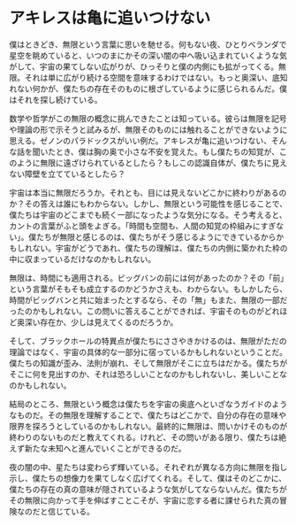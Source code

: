 # アキレスは亀に追いつけない

僕はときどき、無限という言葉に思いを馳せる。何もない夜、ひとりベランダで星空を眺めていると、いつのまにかその深い闇の中へ吸い込まれていくような気がして、宇宙の果てしない広がりが、ひっそりと僕の内側にも拡がってくる。無限。それは単に広がり続ける空間を意味するわけではない。もっと奥深い、底知れない何かが、僕たちの存在そのものに根ざしているように感じられるんだ。僕はそれを探し続けている。

数学や哲学がこの無限の概念に挑んできたことは知っている。彼らは無限を記号や理論の形で示そうと試みるが、無限そのものには触れることができないように思える。ゼノンのパラドックスがいい例だ。アキレスが亀に追いつけない、そんな話を聞いたとき、僕は胸の奥で小さな不安を覚えた。もし僕たちの知覚が、このように無限に遠ざけられているとしたら？もしこの認識自体が、僕たちに見えない障壁を立てているとしたら？

宇宙は本当に無限だろうか。それとも、目には見えないどこかに終わりがあるのか？その答えは誰にもわからない。しかし、無限という可能性を感じることで、僕たちは宇宙のどこまでも続く一部になったような気分になる。そう考えると、カントの言葉がふと頭をよぎる。「時間も空間も、人間の知覚の枠組みにすぎない」。僕たちが無限と感じるのは、僕たちがそう感じるようにできているからかもしれない。宇宙がどうであれ、僕たちの理解は、僕たちの内側に築かれた枠の中に収まっているだけなのかもしれない。

無限は、時間にも適用される。ビッグバンの前には何があったのか？その「前」という言葉がそもそも成立するのかどうかさえも、わからない。もしかしたら、時間がビッグバンと共に始まったとするなら、その「無」もまた、無限の一部だったのかもしれない。この問いに答えることができれば、宇宙そのものがどれほど奥深い存在か、少しは見えてくるのだろうか。

そして、ブラックホールの特異点が僕たちにささやきかけるのは、無限がただの理論ではなく、宇宙の具体的な一部分に宿っているかもしれないということだ。僕たちの知識が歪み、法則が崩れ、そして無限がそこに立ちはだかる。僕たちがそこに何を見出すのか、それは恐ろしいことなのかもしれないし、美しいことなのかもしれない。

結局のところ、無限という概念は僕たちを宇宙の奥底へといざなうガイドのようなものだ。その無限を理解することで、僕たちはどこかで、自分の存在の意味や限界を探ろうとしているのかもしれない。最終的に無限は、問いかけそのものが終わりのないものだと教えてくれる。けれど、その問いがある限り、僕たちは絶えず新たな未知へと進んでいくことができるのだ。

夜の闇の中、星たちは変わらず輝いている。それぞれが異なる方向に無限を指し示し、僕たちの想像力を果てしなく広げてくれる。そして、僕はそのどこかに、僕たちの存在の真の意味が隠されているような気がしてならないんだ。僕たちがその無限に向かって手を伸ばすことこそが、宇宙に恋する者に課せられた真の冒険なのだと信じている。